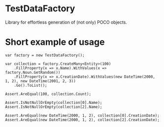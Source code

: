 TestDataFactory
===============

Library for effortless generation of (not only) POCO objects.

Short example of usage
======================

	var factory = new TestDataFactory();

	var collection = factory.CreateMany<Entity>(100)
    	.FillProperty(x => x.Name).WithValues(x => factory.Noun.GetRandom())
    	.FillProperty(x => x.CreationDate).WithValues(new DateTime(2000, 1, 2), new DateTime(2001, 2, 3))
    	.Go().ToList();

	Assert.AreEqual(100, collection.Count);

	Assert.IsNotNullOrEmpty(collection[0].Name);
	Assert.IsNotNullOrEmpty(collection[2].Name);

	Assert.AreEqual(new DateTime(2000, 1, 2), collection[0].CreationDate);
	Assert.AreEqual(new DateTime(2000, 1, 2), collection[2].CreationDate);